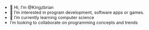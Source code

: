 - 👋 Hi, I’m @Kingzbrian
- 👀 I’m interested in program development, software apps or games.
- 🌱 I’m currently learning computer science
- I’m looking to collaborate on programming concepts and trends

<!---
Kingzbrian/Kingzbrian is a ✨ special ✨ repository because its `README.md` (this file) appears on your GitHub profile.
You can click the Preview link to take a look at your changes.
--->
